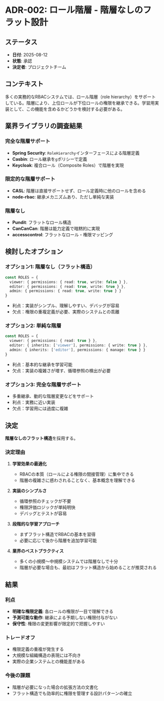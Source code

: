 # ADR-002: ロール階層 - 階層なしのフラット設計

## ステータス
- **日付**: 2025-08-12
- **状態**: 承認
- **決定者**: プロジェクトチーム

## コンテキスト

多くの実務的なRBACシステムでは、ロール階層（role hierarchy）をサポートしている。階層により、上位ロールが下位ロールの権限を継承できる。学習用実装として、この機能を含めるかどうかを検討する必要がある。

## 業界ライブラリの調査結果

### 完全な階層サポート
- **Spring Security**: `RoleHierarchy`インターフェースによる階層定義
- **Casbin**: ロール継承を`g`ポリシーで定義
- **Keycloak**: 複合ロール（Composite Roles）で階層を実現

### 限定的な階層サポート
- **CASL**: 階層は直接サポートせず、ロール定義時に他のロールを含める
- **node-rbac**: 継承メカニズムあり、ただし単純な実装

### 階層なし
- **Pundit**: フラットなロール構造
- **CanCanCan**: 階層は能力定義で暗黙的に実現
- **accesscontrol**: フラットなロール・権限マッピング

## 検討したオプション

### オプション1: 階層なし（フラット構造）
```typescript
const ROLES = {
  viewer: { permissions: { read: true, write: false } },
  editor: { permissions: { read: true, write: true } },
  admin: { permissions: { read: true, write: true } }
}
```
- 利点：実装がシンプル、理解しやすい、デバッグが容易
- 欠点：権限の重複定義が必要、実際のシステムとの乖離

### オプション2: 単純な階層
```typescript
const ROLES = {
  viewer: { permissions: { read: true } },
  editor: { inherits: ['viewer'], permissions: { write: true } },
  admin: { inherits: ['editor'], permissions: { manage: true } }
}
```
- 利点：基本的な継承を学習可能
- 欠点：実装の複雑さが増す、循環参照の検出が必要

### オプション3: 完全な階層サポート
- 多重継承、動的な階層変更などをサポート
- 利点：実務に近い実装
- 欠点：学習用には過度に複雑

## 決定

**階層なしのフラット構造**を採用する。

### 決定理由

1. **学習効果の最適化**
   - RBACの本質（ロールによる権限の間接管理）に集中できる
   - 階層の複雑さに惑わされることなく、基本概念を理解できる

2. **実装のシンプルさ**
   - 循環参照のチェックが不要
   - 権限評価ロジックが単純明快
   - デバッグとテストが容易

3. **段階的な学習アプローチ**
   - まずフラット構造でRBACの基本を習得
   - 必要に応じて後から階層を追加学習可能

4. **業界のベストプラクティス**
   - 多くの小規模〜中規模システムでは階層なしで十分
   - 階層が必要な場合も、最初はフラット構造から始めることが推奨される

## 結果

### 利点
- **明確な権限定義**: 各ロールの権限が一目で理解できる
- **予測可能な動作**: 継承による予期しない権限付与がない
- **保守性**: 権限の変更影響が限定的で把握しやすい

### トレードオフ
- 権限定義の重複が発生する
- 大規模な組織構造の表現には不向き
- 実際の企業システムとの機能差がある

### 今後の課題
- 階層が必要になった場合の拡張方法の文書化
- フラット構造でも効率的に権限を管理する設計パターンの確立
